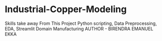# Industrial-Copper-Modeling
Skills take away From This Project Python scripting, Data Preprocessing, EDA, Streamlit Domain Manufacturing
AUTHOR - BIRENDRA EMANUEL EKKA
